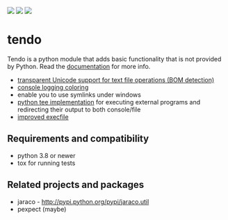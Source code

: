 [![](https://img.shields.io/pypi/v/tendo.svg?colorB=green)](https://pypi.python.org/pypi/tendo/)
[![](https://img.shields.io/codecov/c/github/pycontribs/tendo/main.svg)](https://codecov.io/gh/pycontribs/tendo)
[![](https://readthedocs.org/projects/tendo/badge/?version=latest)](http://tendo.readthedocs.io)

# tendo

Tendo is a python module that adds basic functionality that is
not provided by Python. Read the [documentation](https://tendo.readthedocs.io) for more info.

- [transparent Unicode support for text file operations (BOM detection)](https://tendo.readthedocs.org/en/latest/#module-tendo.singleton)
- [console logging coloring](https://tendo.readthedocs.org/en/latest/#module-tendo.colorer)
- enable you to use symlinks under windows
- [python tee implementation](https://tendo.readthedocs.org/en/latest/#module-tendo.colorer) for executing external programs and redirecting their output to both console/file
- [improved execfile](https://tendo.readthedocs.org/en/latest/#module-tendo.execfile2)

## Requirements and compatibility

- python 3.8 or newer
- tox for running tests

## Related projects and packages

- jaraco - http://pypi.python.org/pypi/jaraco.util
- pexpect (maybe)
